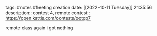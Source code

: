 tags: #notes #fleeting
creation date: [[2022-10-11 Tuesday]] 21:35:56
description:: contest 4, remote
contest:: https://open.kattis.com/contests/ootqp7

remote class again
i got nothing

